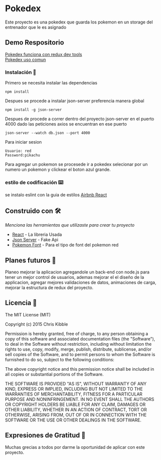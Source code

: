 # Pokedex

Este proyecto es una pokedex que guarda los pokemon en un storage del entrenador que le es asignado

## Demo Respositorio
[Pokedex funciona con redux dev tools](https://eloquent-yalow-875e36.netlify.com)<br>
[Pokedex uso comun](https://upbeat-raman-7b0527.netlify.com)<br>


### Instalación 🔧

Primero se necesita instalar las dependencias

```
npm install
```
Despues se procede a instalar json-server preferencia manera global

```
npm install -g json-server
```

Despues de procede a correr dentro del proyecto json-server en el puerto 4000
dado las peticiones axios se encuentran en ese puerto
```
json-server --watch db.json --port 4000
```

Para iniciar sesion 
```
Usuario: red
Password:pikachu
```
Para agregar un pokemon se procesede ir a pokedex selecionar por un numero un pokemon
y clickear el boton azul grande.

### estilo de codificación ⌨️
se instalo eslint con la guia de estilos [Airbnb React](https://github.com/airbnb/javascript/tree/master/react#class-vs-reactcreateclass-vs-stateless)

## Construido con 🛠️

_Menciona las herramientas que utilizaste para crear tu proyecto_

* [React](https://reactjs.org/docs/getting-started.html) - La libreria Usada
* [Json Server](https://github.com/typicode/json-server) - Fake Api
* [Pokemon Font](https://github.com/Superpencil/pokemon-font) - Para el tipo de font del pokemon red

## Planes futuros 📌
Planeo mejorar la aplicacion agregandole un back-end con node.js para tener un mejor control de usuarios,
ademas mejorar el el diseño de la applicacion,
agregar mejores validaciones de datos,
animaciones de carga,
mejorar la estructura de redux del proyecto.

## Licencia 📄

The MIT License (MIT)

Copyright (c) 2015 Chris Kibble

Permission is hereby granted, free of charge, to any person obtaining a copy of this software and associated documentation files (the "Software"), to deal in the Software without restriction, including without limitation the rights to use, copy, modify, merge, publish, distribute, sublicense, and/or sell copies of the Software, and to permit persons to whom the Software is furnished to do so, subject to the following conditions:

The above copyright notice and this permission notice shall be included in all copies or substantial portions of the Software.

THE SOFTWARE IS PROVIDED "AS IS", WITHOUT WARRANTY OF ANY KIND, EXPRESS OR IMPLIED, INCLUDING BUT NOT LIMITED TO THE WARRANTIES OF MERCHANTABILITY, FITNESS FOR A PARTICULAR PURPOSE AND NONINFRINGEMENT. IN NO EVENT SHALL THE AUTHORS OR COPYRIGHT HOLDERS BE LIABLE FOR ANY CLAIM, DAMAGES OR OTHER LIABILITY, WHETHER IN AN ACTION OF CONTRACT, TORT OR OTHERWISE, ARISING FROM, OUT OF OR IN CONNECTION WITH THE SOFTWARE OR THE USE OR OTHER DEALINGS IN THE SOFTWARE.

## Expresiones de Gratitud 🎁
Muchas grecias a todos por darme la oportunidad de aplicar con este proyecto.


